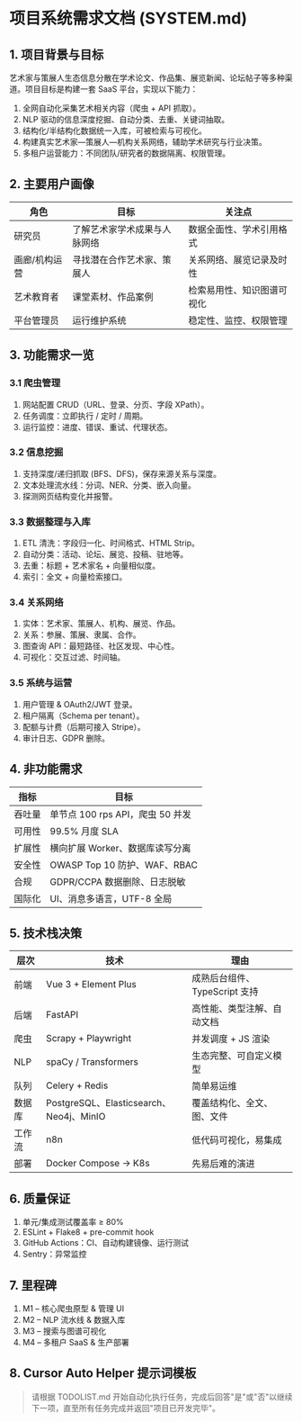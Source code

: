 # 项目系统需求文档 (SYSTEM.md)

## 1. 项目背景与目标
艺术家与策展人生态信息分散在学术论文、作品集、展览新闻、论坛帖子等多种渠道。项目目标是构建一套 SaaS 平台，实现以下能力：
1. 全网自动化采集艺术相关内容（爬虫 + API 抓取）。
2. NLP 驱动的信息深度挖掘、自动分类、去重、关键词抽取。
3. 结构化/半结构化数据统一入库，可被检索与可视化。
4. 构建真实艺术家—策展人—机构关系网络，辅助学术研究与行业决策。
5. 多租户运营能力：不同团队/研究者的数据隔离、权限管理。

## 2. 主要用户画像
| 角色 | 目标 | 关注点 |
| ---- | ---- | ------- |
| 研究员 | 了解艺术家学术成果与人脉网络 | 数据全面性、学术引用格式 |
| 画廊/机构运营 | 寻找潜在合作艺术家、策展人 | 关系网络、展览记录及时性 |
| 艺术教育者 | 课堂素材、作品案例 | 检索易用性、知识图谱可视化 |
| 平台管理员 | 运行维护系统 | 稳定性、监控、权限管理 |

## 3. 功能需求一览
### 3.1 爬虫管理
1. 网站配置 CRUD（URL、登录、分页、字段 XPath）。
2. 任务调度：立即执行 / 定时 / 周期。
3. 运行监控：进度、错误、重试、代理状态。

### 3.2 信息挖掘
1. 支持深度/递归抓取 (BFS、DFS)，保存来源关系与深度。
2. 文本处理流水线：分词、NER、分类、嵌入向量。
3. 探测网页结构变化并报警。

### 3.3 数据整理与入库
1. ETL 清洗：字段归一化、时间格式、HTML Strip。
2. 自动分类：活动、论坛、展览、投稿、驻地等。
3. 去重：标题 + 艺术家名 + 向量相似度。
4. 索引：全文 + 向量检索接口。

### 3.4 关系网络
1. 实体：艺术家、策展人、机构、展览、作品。
2. 关系：参展、策展、隶属、合作。
3. 图查询 API：最短路径、社区发现、中心性。
4. 可视化：交互过滤、时间轴。

### 3.5 系统与运营
1. 用户管理 & OAuth2/JWT 登录。
2. 租户隔离（Schema per tenant）。
3. 配额与计费（后期可接入 Stripe）。
4. 审计日志、GDPR 删除。

## 4. 非功能需求
| 指标 | 目标 |
| ---- | ---- |
| 吞吐量 | 单节点 100 rps API，爬虫 50 并发 |
| 可用性 | 99.5% 月度 SLA |
| 扩展性 | 横向扩展 Worker、数据库读写分离 |
| 安全性 | OWASP Top 10 防护、WAF、RBAC |
| 合规 | GDPR/CCPA 数据删除、日志脱敏 |
| 国际化 | UI、消息多语言，UTF-8 全局 |

## 5. 技术栈决策
| 层次 | 技术 | 理由 |
| ---- | ---- | ---- |
| 前端 | Vue 3 + Element Plus | 成熟后台组件、TypeScript 支持 |
| 后端 | FastAPI | 高性能、类型注解、自动文档 |
| 爬虫 | Scrapy + Playwright | 并发调度 + JS 渲染 |
| NLP | spaCy / Transformers | 生态完整、可自定义模型 |
| 队列 | Celery + Redis | 简单易运维 |
| 数据库 | PostgreSQL、Elasticsearch、Neo4j、MinIO | 覆盖结构化、全文、图、文件 |
| 工作流 | n8n | 低代码可视化，易集成 |
| 部署 | Docker Compose → K8s | 先易后难的演进 |

## 6. 质量保证
1. 单元/集成测试覆盖率 ≥ 80%
2. ESLint + Flake8 + pre-commit hook
3. GitHub Actions：CI、自动构建镜像、运行测试
4. Sentry：异常监控

## 7. 里程碑
1. M1 – 核心爬虫原型 & 管理 UI
2. M2 – NLP 流水线 & 数据入库
3. M3 – 搜索与图谱可视化
4. M4 – 多租户 SaaS & 生产部署

## 8. Cursor Auto Helper 提示词模板
> 请根据 TODOLIST.md 开始自动化执行任务，完成后回答"是"或"否"以继续下一项，直至所有任务完成并返回"项目已开发完毕"。 